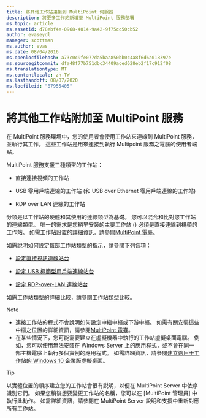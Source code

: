 ```yaml
---
title: 將其他工作站連接到 MultiPoint 伺服器
description: 將更多工作站新增至 MultiPoint 服務部署
ms.topic: article
ms.assetid: d78ebf4e-0968-4014-9a42-9f75cc50cb52
author: evaseydl
manager: scottman
ms.author: evas
ms.date: 08/04/2016
ms.openlocfilehash: a73c0c9fe077da5baa850bb0c4a8f6d6a018397e
ms.sourcegitcommit: dfa48f77b751dbc34409aced628eb2f17c912f08
ms.translationtype: MT
ms.contentlocale: zh-TW
ms.lasthandoff: 08/07/2020
ms.locfileid: "87955405"
---
```

# <a name="attach-additional-stations-to-multipoint-services"></a>將其他工作站附加至 MultiPoint 服務
在 MultiPoint 服務環境中，您的使用者會使用工作站來連線到 MultiPoint 服務，並執行其工作。 這些工作站是用來連接到執行 Multipoint 服務之電腦的使用者端點。

MultiPoint 服務支援三種類型的工作站：

-   直接連接視頻的工作站

-   USB 零用戶端連線的工作站 (和 USB over Ethernet 零用戶端連線的工作站) 

-   RDP over LAN 連線的工作站

分類是以工作站的硬體和其使用的連線類型為基礎。 您可以混合和比對您工作站的連線類型。 唯一的需求是您稍早安裝的主要工作站 () 必須是直接連線到視頻的工作站。 如需工作站設置的詳細資訊，請參閱[MultiPoint 電臺](MultiPoint-services-Stations.md)。

如需說明如何設定每部工作站類型的指示，請參閱下列各項：

-   [設定直接視訊連線站台](Set-up-a-direct-video-connected-station-in-MultiPoint-services.md)

-   [設定 USB 極簡型用戶端連線站台](Set-up-a-USB-zero-client-connected-station-in-MultiPoint-services.md)

-   [設定 RDP-over-LAN 連線站台](Set-up-an-RDP-over-LAN-connected-station-in-MultiPoint-services.md)

如需工作站類型的詳細比較，請參閱[工作站類型比較](multipoint-services-stations.md#BKMK_StationTypeComparison)。

> [!NOTE]
> -   連接工作站的程式不會說明如何設定中繼中樞或下游中樞。 如需有關安裝這些中樞之位置的詳細資訊，請參閱[MultiPoint 電臺](MultiPoint-services-Stations.md)。
> -   在某些情況下，您可能需要建立在虛擬機器中執行的工作站虛擬桌面電腦。 例如，您可以使用無法安裝在 Windows Server 上的應用程式，或不會在同一部主機電腦上執行多個實例的應用程式。 如需詳細資訊，請參閱[建立適用于工作站的 Windows 10 企業版虛擬桌面](Create-Windows-10-Enterprise-virtual-desktops-for-stations.md)。

> [!TIP]
> 以實體位置的順序建立您的工作站會很有説明，以便在 MultiPoint Server 中依序識別它們。 如果您稍後想要變更工作站的名稱，您可以在 [MultiPoint 管理員] 中執行此動作。 如需詳細資訊，請參閱在 MultiPoint Server 說明和支援中重新對應所有工作站。